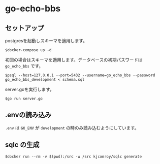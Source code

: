# go-echo-bbs

## セットアップ

postgresを起動しスキーマを適用します。

```shell
$docker-compose up -d
```

初回の場合はスキーマを適用します。データベースの初期パスワードは `go_echo_bbs` です。

```shell
$psql --host=127.0.0.1 --port=5432 --username=go_echo_bbs --password go_echo_bbs_development < schema.sql
```

server.goを実行します。

```shell
$go run server.go
```

## .envの読み込み

`.env` は `GO_ENV` が `development` の時のみ読み込むようにしています。

## sqlc の生成

```shell
$docker run --rm -v $(pwd):/src -w /src kjconroy/sqlc generate
```